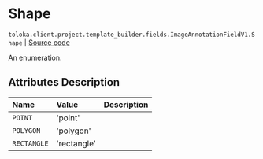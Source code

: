 # Shape
`toloka.client.project.template_builder.fields.ImageAnnotationFieldV1.Shape` | [Source code](https://github.com/Toloka/toloka-kit/blob/v1.2.3/src/client/project/template_builder/fields.py#L282)

An enumeration.

## Attributes Description

| Name | Value | Description |
| :------| :-----------| :----------| 
`POINT`|'point'|
`POLYGON`|'polygon'|
`RECTANGLE`|'rectangle'|

